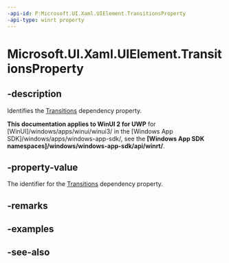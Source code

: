 ```yaml
---
-api-id: P:Microsoft.UI.Xaml.UIElement.TransitionsProperty
-api-type: winrt property
---
```


<!-- Property syntax
public Windows.UI.Xaml.DependencyProperty TransitionsProperty { get; }
-->

# Microsoft.UI.Xaml.UIElement.TransitionsProperty

## -description
Identifies the [Transitions](uielement_transitions.md) dependency property.

**This documentation applies to WinUI 2 for UWP** for [WinUI]/windows/apps/winui/winui3/ in the [Windows App SDK]/windows/apps/windows-app-sdk/, see the **[Windows App SDK namespaces]/windows/windows-app-sdk/api/winrt/**.

## -property-value
The identifier for the [Transitions](uielement_transitions.md) dependency property.

## -remarks

## -examples

## -see-also
